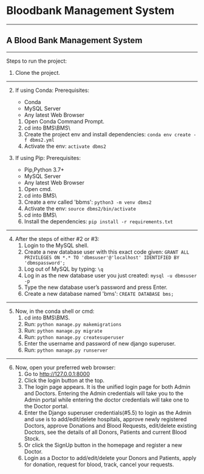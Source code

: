 # Bloodbank Management System
***
A Blood Bank Management System
---

---

Steps to run the project:
1. Clone the project.
---
2. If using Conda:
    Prerequisites:
    * Conda
    * MySQL Server
    * Any latest Web Browser

    1. Open Conda Command Prompt.
    2. cd into BMS\BMS\
    3. Create the project env and install dependencies: ``` conda env create -f dbms2.yml ```
    4. Activate the env: ```activate dbms2```
  
3. If using Pip:
    Prerequisites:
    * Pip,Python 3.7+
    * MySQL Server
    * Any latest Web Browser

    1. Open cmd.
    2. cd into BMS\
    3. Create a env called 'bbms': ``` python3 -m venv dbms2 ```
    4. Activate the env: ``` source dbms2/bin/activate ```
    5. cd into BMS\
    6. Install the dependencies: ``` pip install -r requirements.txt ```
---
4. After the steps of either #2 or #3:
    1. Login to the MySQL shell.
    2. Create a new database user with this exact code given: ``` GRANT ALL PRIVILEGES ON *.* TO 'dbmsuser'@'localhost' IDENTIFIED BY 'dbmspassword'; ```
    3. Log out of MySQL by typing: ``` \q ```
    4. Log in as the new database user you just created: ``` mysql -u dbmsuser -p ```
    5. Type the new database user’s password and press Enter.
    6. Create a new database named 'bms': ``` CREATE DATABASE bms; ```
---
5. Now, in the conda shell or cmd:
    1. cd into BMS\BMS\.
    2. Run: ``` python manage.py makemigrations ```
    3. Run: ``` python manage.py migrate ```
    4. Run: ``` python manage.py createsuperuser ```
    5. Enter the username and password of new django superuser. 
    6. Run: ``` python manage.py runserver ```
---
6. Now, open your preferred web browser:
    1. Go to http://127.0.0.1:8000
    2. Click the login button at the top.
    3. The login page appears. It is the unified login page for both Admin and Doctors. Entering the Admin credentials will take you to the Admin portal while entering the doctor credentials will take one to the Doctor portal.
    4. Enter the Django superuser credentials(#5.5) to login as the Admin and use is to add/edit/delete hospitals, approve newly registered Doctors, approve Donations and Blood Requests, edit/delete existing Doctors, see the details of all Donors, Patients and current Blood Stock.
    5. Or click the SignUp button in the homepage and register a new Doctor. 
    6. Login as a Doctor to add/edit/delete your Donors and Patients, apply for donation, request for blood, track, cancel your requests.
